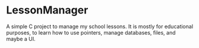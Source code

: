 # LessonManager

A simple C project to manage my school lessons.
It is mostly for educational purposes, to learn how to use pointers, manage databases, files, and maybe a UI.

